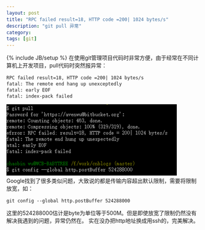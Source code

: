 ```yaml
---
layout: post
title: "RPC failed result=18, HTTP code =200| 1024 bytes/s"
description: "git pull 异常"
category: 
tags: [git]
---
```

{% include JB/setup %}
在使用git管理项目代码时非常方便，由于经常在不同计算机上开发项目，pull代码时突然报异常：  

	RPC failed result=18, HTTP code =200| 1024 bytes/s
	fatal: The remote end hang up unexceptedly
	fatal: early EOF
 	fatal: index-pack failed
![Project Structure](https://raw.githubusercontent.com/avenwu/blogs/master/blog/resources/git_pull_remote_hang_exception.png)  
Google找到了很多类似问题，大致说的都是传输内容超出默认限制，需要将限制放宽，如：  

	git config --global http.postBuffer 524288000

这里的524288000估计是byte为单位等于500M。但是即使放宽了限制仍然没有解决我遇到的问题，异常仍然在。
实在没办把http地址换成用ssh的，完美解决。